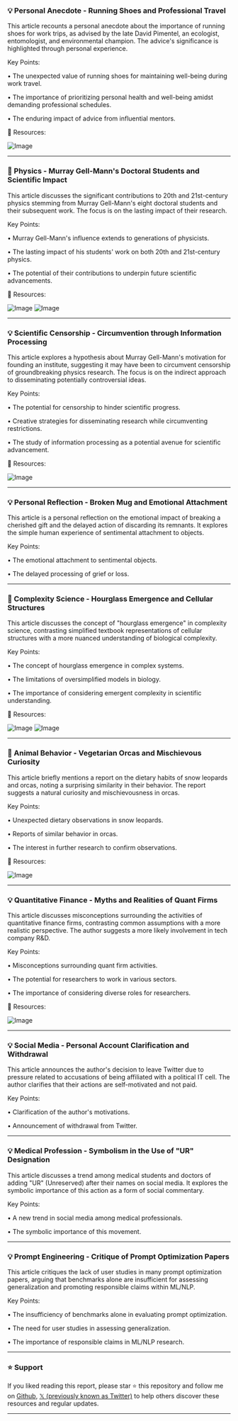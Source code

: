 ### 💡 Personal Anecdote - Running Shoes and Professional Travel

This article recounts a personal anecdote about the importance of running shoes for work trips, as advised by the late David Pimentel, an ecologist, entomologist, and environmental champion.  The advice's significance is highlighted through personal experience.

Key Points:

• The unexpected value of running shoes for maintaining well-being during work travel.


• The importance of prioritizing personal health and well-being amidst demanding professional schedules.


• The enduring impact of advice from influential mentors.



🔗 Resources:

![Image](https://pbs.twimg.com/media/Gh1H6y3bQAAzT3W?format=jpg&name=small)


---

### 🤖 Physics - Murray Gell-Mann's Doctoral Students and Scientific Impact

This article discusses the significant contributions to 20th and 21st-century physics stemming from Murray Gell-Mann's eight doctoral students and their subsequent work.  The focus is on the lasting impact of their research.

Key Points:

•  Murray Gell-Mann's influence extends to generations of physicists.


• The lasting impact of his students' work on both 20th and 21st-century physics.


• The potential of their contributions to underpin future scientific advancements.



🔗 Resources:

![Image](https://pbs.twimg.com/media/GsOueULaMAITqTz?format=jpg&name=small)
![Image](https://pbs.twimg.com/media/Eei0_m-UwAgxBTF?format=png&name=360x360)


---

### 💡 Scientific Censorship - Circumvention through Information Processing

This article explores a hypothesis about Murray Gell-Mann's motivation for founding an institute, suggesting it may have been to circumvent censorship of groundbreaking physics research. The focus is on the indirect approach to disseminating potentially controversial ideas.

Key Points:

•  The potential for censorship to hinder scientific progress.


• Creative strategies for disseminating research while circumventing restrictions.


• The study of information processing as a potential avenue for scientific advancement.



🔗 Resources:

![Image](https://pbs.twimg.com/media/GyuPZk-a8AAabe9?format=jpg&name=small)


---

### 💡 Personal Reflection - Broken Mug and Emotional Attachment

This article is a personal reflection on the emotional impact of breaking a cherished gift and the delayed action of discarding its remnants. It explores the simple human experience of sentimental attachment to objects.

Key Points:


• The emotional attachment to sentimental objects.


•  The delayed processing of grief or loss.



---

### 🤖 Complexity Science - Hourglass Emergence and Cellular Structures

This article discusses the concept of "hourglass emergence" in complexity science, contrasting simplified textbook representations of cellular structures with a more nuanced understanding of biological complexity.

Key Points:

• The concept of hourglass emergence in complex systems.


• The limitations of oversimplified models in biology.


• The importance of considering emergent complexity in scientific understanding.



🔗 Resources:

![Image](https://pbs.twimg.com/media/Gsg6LUgb0AQuB6p?format=jpg&name=small)
![Image](https://pbs.twimg.com/ext_tw_video_thumb/1735998540361478144/pu/img/eNDgDaqtjJV3l8Yw?format=jpg&name=240x240)


---

### 🤖 Animal Behavior - Vegetarian Orcas and Mischievous Curiosity

This article briefly mentions a report on the dietary habits of snow leopards and orcas, noting a surprising similarity in their behavior.  The report suggests a natural curiosity and mischievousness in orcas.

Key Points:

•  Unexpected dietary observations in snow leopards.


•  Reports of similar behavior in orcas.


•  The interest in further research to confirm observations.



🔗 Resources:

![Image](https://pbs.twimg.com/media/GyCX_k7bwAAKzet?format=jpg&name=small)


---

### 💡 Quantitative Finance - Myths and Realities of Quant Firms

This article discusses misconceptions surrounding the activities of quantitative finance firms, contrasting common assumptions with a more realistic perspective. The author suggests a more likely involvement in tech company R&D.

Key Points:

• Misconceptions surrounding quant firm activities.


• The potential for researchers to work in various sectors.


• The importance of considering diverse roles for researchers.



🔗 Resources:

![Image](https://pbs.twimg.com/media/Gy5RHcrboAMMS2-?format=jpg&name=small)


---

### 💡 Social Media - Personal Account Clarification and Withdrawal

This article announces the author's decision to leave Twitter due to pressure related to accusations of being affiliated with a political IT cell.  The author clarifies that their actions are self-motivated and not paid.

Key Points:

•  Clarification of the author's motivations.


•  Announcement of withdrawal from Twitter.



---

### 💡 Medical Profession - Symbolism in the Use of "UR" Designation

This article discusses a trend among medical students and doctors of adding "UR" (Unreserved) after their names on social media.  It explores the symbolic importance of this action as a form of social commentary.

Key Points:


•  A new trend in social media among medical professionals.


• The symbolic importance of this movement.



---

### 💡 Prompt Engineering - Critique of Prompt Optimization Papers

This article critiques the lack of user studies in many prompt optimization papers, arguing that benchmarks alone are insufficient for assessing generalization and promoting responsible claims within ML/NLP.

Key Points:


•  The insufficiency of benchmarks alone in evaluating prompt optimization.


• The need for user studies in assessing generalization.


• The importance of responsible claims in ML/NLP research.


---

### ⭐️ Support

If you liked reading this report, please star ⭐️ this repository and follow me on [Github](https://github.com/Drix10), [𝕏 (previously known as Twitter)](https://x.com/DRIX_10_) to help others discover these resources and regular updates.

---